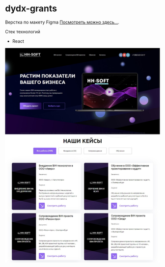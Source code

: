 # dydx-grants
Верстка по макету Figma
 [Посмотреть можно здесь...](https://dydx-grants-dv.netlify.app/). 

 
Стек технологий
* React



![Главная страница](https://github.com/dianaveselkina/HH-SOFT/blob/main/HH-SOFT.jpg)
![Кейсы](https://github.com/dianaveselkina/HH-SOFT/blob/main/HH-SOFT1.jpg)
